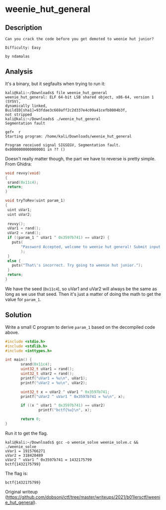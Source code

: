 # weenie_hut_general

## Description

```  
Can you crack the code before you get demoted to weenie hut junior?

Difficulty: Easy

by ndamalas  
```

## Analysis

It's a binary, but it segfaults when trying to run it:

```  
kali@kali:~/Downloads$ file weenie_hut_general  
weenie_hut_general: ELF 64-bit LSB shared object, x86-64, version 1 (SYSV),
dynamically linked, BuildID[sha1]=93fdae3c669aff2c2d337e4c09a41cefb8004b3f,
not stripped  
kali@kali:~/Downloads$ ./weenie_hut_general  
Segmentation fault  
```

```  
gef➤  r  
Starting program: /home/kali/Downloads/weenie_hut_general

Program received signal SIGSEGV, Segmentation fault.  
0x0000000000000001 in ?? ()  
```

Doesn't really matter though, the part we have to reverse is pretty simple.
From Ghidra:

```c  
void revvy(void)  
{  
 srand(0x11c4);  
 return;  
}

void tryToRev(uint param_1)  
{  
 uint uVar1;  
 uint uVar2;  
  
 revvy();  
 uVar1 = rand();  
 uVar2 = rand();  
 if ((param_1 ^ uVar1 ^ 0x3597b741) == uVar2) {  
   puts(  
       "Password Accepted, welcome to weenie hut general! Submit input as flag! (Don\'t forget towrap it in bctf{})"  
       );  
 }  
 else {  
   puts("That\'s incorrect. Try going to weenie hut junior.");  
 }  
 return;  
}  
```

We have the seed (`0x11c4`), so uVar1 and uVar2 will always be the same as
long as we use that seed. Then it's just a matter of doing the math to get the
value for `param_1`.

## Solution

Write a small C program to derive `param_1` based on the decompiled code
above.

```c  
#include <stdio.h>  
#include <stdlib.h>  
#include <inttypes.h>

int main() {  
       srand(0x11c4);  
       uint32_t uVar1 = rand();  
       uint32_t uVar2 = rand();  
       printf("uVar1 = %u\n", uVar1);  
       printf("uVar2 = %u\n", uVar2);

       uint32_t x = uVar2 ^ uVar1 ^ 0x3597b741;  
       printf("uVar2 ^ uVar1 ^ 0x3597b741 = %u\n", x);

       if ((x ^ uVar1 ^ 0x3597b741) == uVar2)  
               printf("bctf{%u}\n", x);

       return 0;  
}  
```

Run it to get the flag.

```  
kali@kali:~/Downloads$ gcc -o weenie_solve weenie_solve.c && ./weenie_solve  
uVar1 = 1915766271  
uVar2 = 318420489  
uVar2 ^ uVar1 ^ 0x3597b741 = 1432175799  
bctf{1432175799}  
```

The flag is:

```  
bctf{1432175799}  
```  

Original writeup
(https://github.com/dobsonj/ctf/tree/master/writeups/2021/b01lersctf/weenie_hut_general).